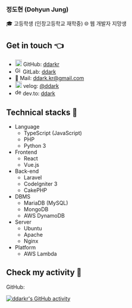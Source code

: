 <h3>정도현 (Dohyun Jung)</h3>
🎓 고등학생 (인창고등학교 재학중)
🌐 웹 개발자 지망생

## Get in touch 👈

- <img src="https://github.githubassets.com/pinned-octocat.svg" alt="GitHub Logo" width="18"/> GitHub: [ddarkr](https://github.com/ddarkr)
- <img src="https://assets.gitlab-static.net/assets/logo-d36b5212042cebc89b96df4bf6ac24e43db316143e89926c0db839ff694d2de4.svg" alt="GitLab Logo" width="17"> GitLab: [ddark](https://gitlab.com/ddark)
- 📧 Mail: ddark.kr@gmail.com
- <img src="https://cdn.velog.io/favicons/favicon-32x32.png" alt="Velog Logo" width="18"> velog: [@ddark](https://velog.io/@ddark)
- <img src="https://practicaldev-herokuapp-com.freetls.fastly.net/assets/android-icon-128x128-ac6d217579b9ef3362ffec87f96de83148f80c5b5b06e06df6506b7606e7e2b6.png" alt="dev.to Logo" width="17" /> dev.to: [ddark](https://dev.to/ddark)

## Technical stacks 🍱

- Language
  - TypeScript (JavaScript)
  - PHP
  - Python 3
- Frontend
  - React
  - Vue.js
- Back-end
  - Laravel
  - CodeIgniter 3
  - CakePHP
- DBMS
  - MariaDB (MySQL)
  - MongoDB
  - AWS DynamoDB
- Server
  - Ubuntu
  - Apache
  - Nginx
- Platform
  - AWS Lambda

## Check my activity 🤨

GitHub:

[![ddarkr's GitHub activity](https://ghchart.rshah.org/ddarkr)](https://github.com/ddarkr)
